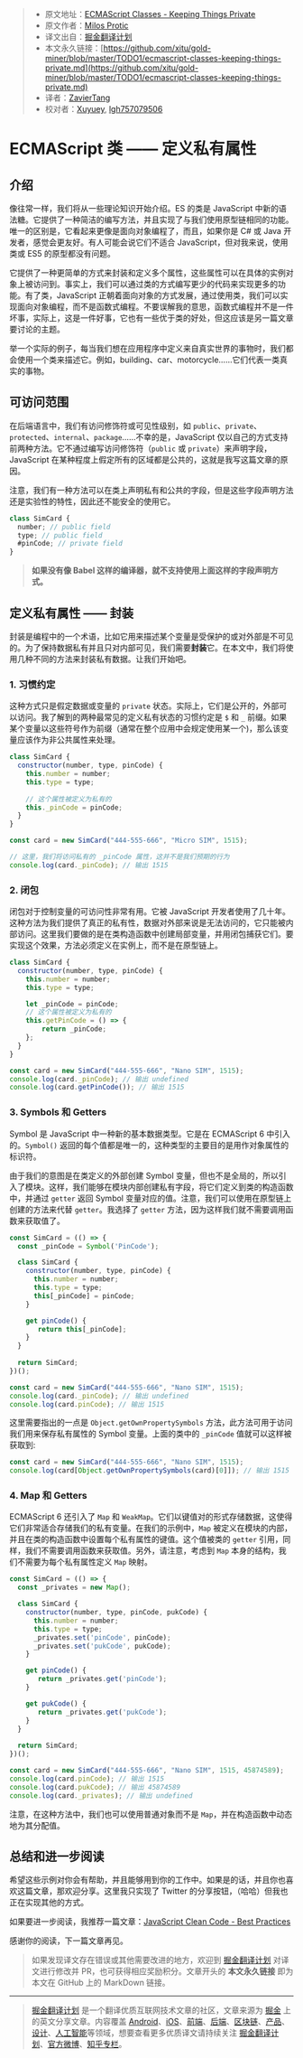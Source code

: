 > * 原文地址：[ECMAScript Classes - Keeping Things Private](https://devinduct.com/blogpost/23/ecmascript-classes-keeping-things-private)
> * 原文作者：[Milos Protic](https://devinduct.com/blogpost/23/ecmascript-classes-keeping-things-private)
> * 译文出自：[掘金翻译计划](https://github.com/xitu/gold-miner)
> * 本文永久链接：[https://github.com/xitu/gold-miner/blob/master/TODO1/ecmascript-classes-keeping-things-private.md](https://github.com/xitu/gold-miner/blob/master/TODO1/ecmascript-classes-keeping-things-private.md)
> * 译者：[ZavierTang](https://github.com/ZavierTang)
> * 校对者：[Xuyuey](https://github.com/Xuyuey), [lgh757079506](https://github.com/lgh757079506)

# ECMAScript 类 —— 定义私有属性

## 介绍

像往常一样，我们将从一些理论知识开始介绍。ES 的类是 JavaScript 中新的语法糖。它提供了一种简洁的编写方法，并且实现了与我们使用原型链相同的功能。唯一的区别是，它看起来更像是面向对象编程了，而且，如果你是 C# 或 Java 开发者，感觉会更友好。有人可能会说它们不适合 JavaScript，但对我来说，使用类或 ES5 的原型都没有问题。

它提供了一种更简单的方式来封装和定义多个属性，这些属性可以在具体的实例对象上被访问到。事实上，我们可以通过类的方式编写更少的代码来实现更多的功能。有了类，JavaScript 正朝着面向对象的方式发展，通过使用类，我们可以实现面向对象编程，而不是函数式编程。不要误解我的意思，函数式编程并不是一件坏事，实际上，这是一件好事，它也有一些优于类的好处，但这应该是另一篇文章要讨论的主题。

举一个实际的例子，每当我们想在应用程序中定义来自真实世界的事物时，我们都会使用一个类来描述它。例如，building、car、motorcycle……它们代表一类真实的事物。

## 可访问范围

在后端语言中，我们有访问修饰符或可见性级别，如 `public`、`private`、`protected`、`internal`、`package`……不幸的是，JavaScript 仅以自己的方式支持前两种方法。它不通过编写访问修饰符（`public` 或 `private`）来声明字段，JavaScript 在某种程度上假定所有的区域都是公共的，这就是我写这篇文章的原因。

注意，我们有一种方法可以在类上声明私有和公共的字段，但是这些字段声明方法还是实验性的特性，因此还不能安全的使用它。

```js
class SimCard {
  number; // public field
  type; // public field
  #pinCode; // private field
}
```

> **如果没有像 Babel 这样的编译器，就不支持使用上面这样的字段声明方式。**

## 定义私有属性 —— 封装

封装是编程中的一个术语，比如它用来描述某个变量是受保护的或对外部是不可见的。为了保持数据私有并且只对内部可见，我们需要**封装**它。在本文中，我们将使用几种不同的方法来封装私有数据。让我们开始吧。

### 1. 习惯约定

这种方式只是假定数据或变量的 `private` 状态。实际上，它们是公开的，外部可以访问。我了解到的两种最常见的定义私有状态的习惯约定是 `$` 和 `_` 前缀。如果某个变量以这些符号作为前缀（通常在整个应用中会规定使用某一个)，那么该变量应该作为非公共属性来处理。

```js
class SimCard {
  constructor(number, type, pinCode) {
    this.number = number;
    this.type = type;
    
    // 这个属性被定义为私有的
    this._pinCode = pinCode;
  }
}

const card = new SimCard("444-555-666", "Micro SIM", 1515);

// 这里，我们将访问私有的 _pinCode 属性，这并不是我们预期的行为
console.log(card._pinCode); // 输出 1515
```

### 2. 闭包

闭包对于控制变量的可访问性非常有用。它被 JavaScript 开发者使用了几十年。这种方法为我们提供了真正的私有性，数据对外部来说是无法访问的，它只能被内部访问。这里我们要做的是在类构造函数中创建局部变量，并用闭包捕获它们。要实现这个效果，方法必须定义在实例上，而不是在原型链上。

```js
class SimCard {
  constructor(number, type, pinCode) {
    this.number = number;
    this.type = type;

    let _pinCode = pinCode;
    // 这个属性被定义为私有的
    this.getPinCode = () => {
        return _pinCode;
    };
  }
}

const card = new SimCard("444-555-666", "Nano SIM", 1515);
console.log(card._pinCode); // 输出 undefined
console.log(card.getPinCode()); // 输出 1515
```

### 3. Symbols 和 Getters

Symbol 是 JavaScript 中一种新的基本数据类型。它是在 ECMAScript 6 中引入的。`Symbol()` 返回的每个值都是唯一的，这种类型的主要目的是用作对象属性的标识符。

由于我们的意图是在类定义的外部创建 Symbol 变量，但也不是全局的，所以引入了模块。这样，我们能够在模块内部创建私有字段，将它们定义到类的构造函数中，并通过 `getter` 返回 Symbol 变量对应的值。注意，我们可以使用在原型链上创建的方法来代替 `getter`。我选择了 `getter` 方法，因为这样我们就不需要调用函数来获取值了。

```js
const SimCard = (() => {
  const _pinCode = Symbol('PinCode');

  class SimCard {
    constructor(number, type, pinCode) {
      this.number = number;
      this.type = type;
      this[_pinCode] = pinCode;
    }

    get pinCode() {
       return this[_pinCode];
    }
  }
  
  return SimCard;
})();

const card = new SimCard("444-555-666", "Nano SIM", 1515);
console.log(card._pinCode); // 输出 undefined
console.log(card.pinCode); // 输出 1515
```

这里需要指出的一点是 `Object.getOwnPropertySymbols` 方法，此方法可用于访问我们用来保存私有属性的 Symbol 变量。上面的类中的 `_pinCode` 值就可以这样被获取到:

```js
const card = new SimCard("444-555-666", "Nano SIM", 1515);
console.log(card[Object.getOwnPropertySymbols(card)[0]]); // 输出 1515

```

### 4. Map 和 Getters

ECMAScript 6 还引入了 `Map` 和 `WeakMap`。它们以键值对的形式存储数据，这使得它们非常适合存储我们的私有变量。在我们的示例中，`Map` 被定义在模块的内部，并且在类的构造函数中设置每个私有属性的键值。这个值被类的 `getter` 引用，同样，我们不需要调用函数来获取值。另外，请注意，考虑到 `Map` 本身的结构，我们不需要为每个私有属性定义 `Map` 映射。

```js
const SimCard = (() => {
  const _privates = new Map();

  class SimCard {
    constructor(number, type, pinCode, pukCode) {
      this.number = number;
      this.type = type;
      _privates.set('pinCode', pinCode);
      _privates.set('pukCode', pukCode);
    }

    get pinCode() {
       return _privates.get('pinCode');
    }

    get pukCode() {
       return _privates.get('pukCode');
    }
  }
  
  return SimCard;
})();

const card = new SimCard("444-555-666", "Nano SIM", 1515, 45874589);
console.log(card.pinCode); // 输出 1515
console.log(card.pukCode); // 输出 45874589
console.log(card._privates); // 输出 undefined
```

注意，在这种方法中，我们也可以使用普通对象而不是 `Map`，并在构造函数中动态地为其分配值。

## 总结和进一步阅读

希望这些示例对你会有帮助，并且能够用到你的工作中。如果是的话，并且你也喜欢这篇文章，那欢迎分享。这里我只实现了 Twitter 的分享按钮，（哈哈）但我也正在实现其他的方式。

如果要进一步阅读，我推荐一篇文章：[JavaScript Clean Code - Best Practices](https://github.com/xitu/gold-miner/blob/master/TODO1/javascript-clean-code-best-practices.md)

感谢你的阅读，下一篇文章再见。

> 如果发现译文存在错误或其他需要改进的地方，欢迎到 [掘金翻译计划](https://github.com/xitu/gold-miner) 对译文进行修改并 PR，也可获得相应奖励积分。文章开头的 **本文永久链接** 即为本文在 GitHub 上的 MarkDown 链接。

---

> [掘金翻译计划](https://github.com/xitu/gold-miner) 是一个翻译优质互联网技术文章的社区，文章来源为 [掘金](https://juejin.im) 上的英文分享文章。内容覆盖 [Android](https://github.com/xitu/gold-miner#android)、[iOS](https://github.com/xitu/gold-miner#ios)、[前端](https://github.com/xitu/gold-miner#前端)、[后端](https://github.com/xitu/gold-miner#后端)、[区块链](https://github.com/xitu/gold-miner#区块链)、[产品](https://github.com/xitu/gold-miner#产品)、[设计](https://github.com/xitu/gold-miner#设计)、[人工智能](https://github.com/xitu/gold-miner#人工智能)等领域，想要查看更多优质译文请持续关注 [掘金翻译计划](https://github.com/xitu/gold-miner)、[官方微博](http://weibo.com/juejinfanyi)、[知乎专栏](https://zhuanlan.zhihu.com/juejinfanyi)。
